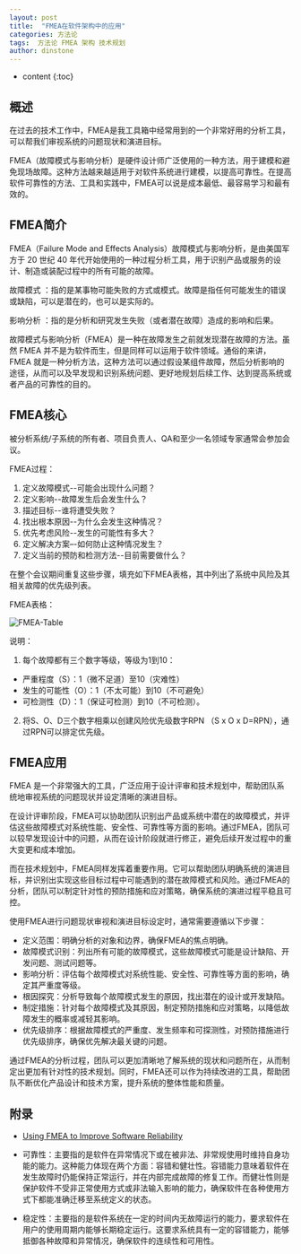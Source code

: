 ```yaml
---
layout: post
title:  "FMEA在软件架构中的应用"
categories: 方法论
tags:  方法论 FMEA 架构 技术规划
author: dinstone
---
```


* content
{:toc}

## 概述

在过去的技术工作中，FMEA是我工具箱中经常用到的一个非常好用的分析工具，可以帮我们审视系统的问题现状和演进目标。

FMEA（故障模式与影响分析）是硬件设计师广泛使用的一种方法，用于建模和避免现场故障。这种方法越来越适用于对软件系统进行建模，以提高可靠性。在提高软件可靠性的方法、工具和实践中，FMEA可以说是成本最低、最容易学习和最有效的。

## FMEA简介

FMEA（Failure Mode and Effects Analysis）故障模式与影响分析，是由美国军方于 20 世纪 40 年代开始使用的一种过程分析工具，用于识别产品或服务的设计、制造或装配过程中的所有可能的故障。

故障模式 ：指的是某事物可能失败的方式或模式。故障是指任何可能发生的错误或缺陷，可以是潜在的，也可以是实际的。

影响分析 ：指的是分析和研究发生失败（或者潜在故障）造成的影响和后果。

故障模式与影响分析（FMEA）是一种在故障发生之前就发现潜在故障的方法。虽然 FMEA 并不是为软件而生，但是同样可以运用于软件领域。通俗的来讲，FMEA 就是一种分析方法，这种方法可以通过假设某组件故障，然后分析影响的途径，从而可以及早发现和识别系统问题、更好地规划后续工作、达到提高系统或者产品的可靠性的目的。

## FMEA核心

被分析系统/子系统的所有者、项目负责人、QA和至少一名领域专家通常会参加会议。

FMEA过程：

1. 定义故障模式--可能会出现什么问题？
2. 定义影响--故障发生后会发生什么？
3. 描述目标--谁将遭受失败？
4. 找出根本原因--为什么会发生这种情况？
5. 优先考虑风险--发生的可能性有多大？
6. 定义解决方案–-如何防止这种情况发生？
7. 定义当前的预防和检测方法--目前需要做什么？

在整个会议期间重复这些步骤，填充如下FMEA表格，其中列出了系统中风险及其相关故障的优先级列表。

FMEA表格：

![FMEA-Table]({{site.url}}/img/arch/fmea-table.jpg)

说明：

1. 每个故障都有三个数字等级，等级为1到10：

- 严重程度（S）：1（微不足道）至10（灾难性）
- 发生的可能性（O）：1（不太可能）到10（不可避免）
- 可检测性（D）：1（保证可检测）到10（不可检测）。

2. 将S、O、D三个数字相乘以创建风险优先级数字RPN （S x O x D=RPN），通过RPN可以排定优先级。


## FMEA应用

FMEA 是一个非常强大的工具，广泛应用于设计评审和技术规划中，帮助团队系统地审视系统的问题现状并设定清晰的演进目标。

在设计评审阶段，FMEA可以协助团队识别出产品或系统中潜在的故障模式，并评估这些故障模式对系统性能、安全性、可靠性等方面的影响。通过FMEA，团队可以较早发现设计中的问题，从而在设计阶段就进行修正，避免后续开发过程中的重大变更和成本增加。

而在技术规划中，FMEA同样发挥着重要作用。它可以帮助团队明确系统的演进目标，并识别出实现这些目标过程中可能遇到的潜在故障模式和风险。通过FMEA的分析，团队可以制定针对性的预防措施和应对策略，确保系统的演进过程平稳且可控。

使用FMEA进行问题现状审视和演进目标设定时，通常需要遵循以下步骤：

- 定义范围：明确分析的对象和边界，确保FMEA的焦点明确。
- 故障模式识别：列出所有可能的故障模式，这些故障模式可能是设计缺陷、开发问题、测试问题等。
- 影响分析：评估每个故障模式对系统性能、安全性、可靠性等方面的影响，确定其严重度等级。
- 根因探究：分析导致每个故障模式发生的原因，找出潜在的设计或开发缺陷。
- 制定措施：针对每个故障模式及其原因，制定预防措施和应对策略，以降低故障发生的概率或减轻其影响。
- 优先级排序：根据故障模式的严重度、发生频率和可探测性，对预防措施进行优先级排序，确保优先解决最关键的问题。

通过FMEA的分析过程，团队可以更加清晰地了解系统的现状和问题所在，从而制定出更加有针对性的技术规划。同时，FMEA还可以作为持续改进的工具，帮助团队不断优化产品设计和技术方案，提升系统的整体性能和质量。


## 附录

- [Using FMEA to Improve Software Reliability](http://uploads.pnsqc.org/2013/papers/t-026_Strong_paper.pdf)

- 可靠性：主要指的是软件在异常情况下或在被非法、非常规使用时维持自身功能的能力。这种能力体现在两个方面：容错和健壮性。容错能力意味着软件在发生故障时仍能保持正常运行，并在内部完成故障的修复工作。而健壮性则是保护软件不受非正常使用方式或非法输入影响的能力，确保软件在各种使用方式下都能准确迁移至系统定义的状态。


- 稳定性：主要指的是软件系统在一定的时间内无故障运行的能力，要求软件在用户的使用周期内能够长期稳定运行。这要求系统具有一定的容错能力，能够抵御各种故障和异常情况，确保软件的连续性和可用性。
